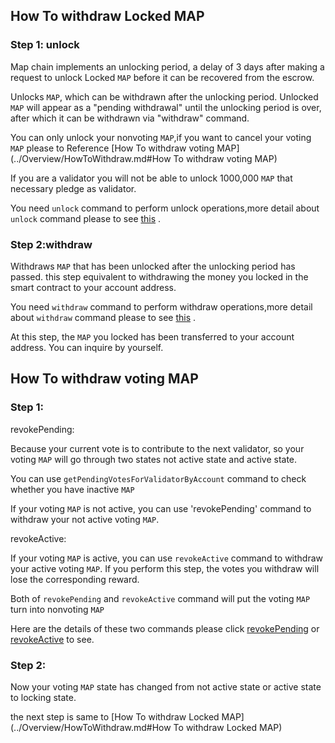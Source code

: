 ## How To withdraw Locked MAP

### Step 1: unlock

Map chain implements an unlocking period, a delay of 3 days after making a request to unlock Locked `MAP` before it can be recovered from the escrow.

Unlocks `MAP`, which can be withdrawn after the unlocking period. Unlocked `MAP` will appear as a "pending withdrawal" until the unlocking period is over, after which it can be withdrawn via "withdraw" command.

You can only unlock your nonvoting `MAP`,if you want to cancel your voting `MAP` please to Reference [How To withdraw voting MAP](../Overview/HowToWithdraw.md#How To withdraw voting MAP)

If you are a validator you will not be able to unlock 1000,000 `MAP` that necessary pledge as validator.

You need `unlock` command to perform unlock operations,more detail about `unlock` command please to see [this](../../marker/AboutCommon.md#UnlockMAP) .

### Step 2:withdraw

Withdraws `MAP` that has been unlocked after the unlocking period has passed. this step equivalent to withdrawing the money you locked in the smart contract to your account address.

You need `withdraw` command to perform withdraw operations,more detail about `withdraw` command please to see [this](../../marker/AboutCommon.md#WithdrawMap) .

At this step, the `MAP` you locked has been transferred to your account address. You can inquire by yourself.

## How To withdraw voting MAP

### Step 1:

revokePending:

Because your current vote is to contribute to the next validator, so your voting `MAP` will go through two states not active state and active state.

You can use `getPendingVotesForValidatorByAccount` command to  check whether you have inactive `MAP`

If your voting `MAP` is not active, you can use 'revokePending' command to withdraw your not active voting `MAP`.

revokeActive:

If your voting `MAP` is active, you can use `revokeActive` command to withdraw your  active voting `MAP`. If you perform this step, the votes you withdraw will lose the corresponding reward.

Both of `revokePending` and `revokeActive` command will put the voting `MAP` turn into nonvoting `MAP` 

Here are the details of these two commands please click [revokePending](../../marker/AboutVote.md#RevokePending) or [revokeActive](../../marker/AboutVote.md#RevokeActive) to see.

### Step 2:

Now your voting `MAP` state has changed from not active state or active state to locking state.

the next step is same to [How To withdraw Locked MAP](../Overview/HowToWithdraw.md#How To withdraw Locked MAP)
